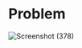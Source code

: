 # Problem
![Screenshot (378)](https://user-images.githubusercontent.com/67545874/177010411-6842e718-b305-41f6-8df0-27625706541a.png)
